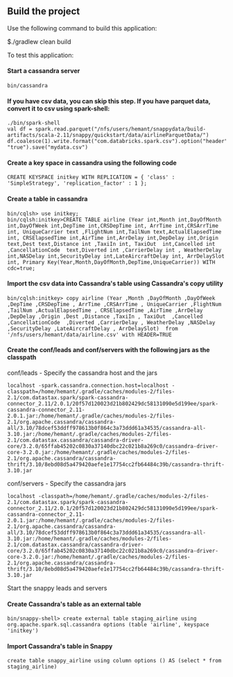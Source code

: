 ## Build the project
Use the following command to build this application: 
 
$./gradlew clean build 

To test this application:

#### Start a cassandra server
```
bin/cassandra 
```
#### If you have csv data, you can skip this step. If you have parquet data, convert it to csv using spark-shell: 
```
./bin/spark-shell 
val df = spark.read.parquet("/nfs/users/hemant/snappydata/build-artifacts/scala-2.11/snappy/quickstart/data/airlineParquetData/")
df.coalesce(1).write.format("com.databricks.spark.csv").option("header", "true").save("mydata.csv")
```
#### Create a key space in cassandra using the following code
```
CREATE KEYSPACE initkey WITH REPLICATION = { 'class' : 'SimpleStrategy', 'replication_factor' : 1 };
```
#### Create a table in cassandra
```
bin/cqlsh> use initkey;
bin/cqlsh:initkey>CREATE TABLE airline (Year int,Month int,DayOfMonth int,DayOfWeek int,DepTime int,CRSDepTime int, ArrTime int,CRSArrTime int, UniqueCarrier text ,FlightNum int,TailNum text,ActualElapsedTime int, CRSElapsedTime int,AirTime int,ArrDelay int,DepDelay int,Origin text,Dest text,Distance int ,TaxiIn int, TaxiOut  int,Cancelled int ,CancellationCode  text,Diverted int ,CarrierDelay int , WeatherDelay int,NASDelay int,SecurityDelay int,LateAircraftDelay int, ArrDelaySlot int, Primary Key(Year,Month,DayOfMonth,DepTime,UniqueCarrier)) WITH cdc=true;
```
#### Import the csv data into Cassandra's table using Cassandra's copy utility
```
bin/cqlsh:initkey> copy airline (Year ,Month ,DayOfMonth ,DayOfWeek ,DepTime ,CRSDepTime , ArrTime ,CRSArrTime , UniqueCarrier ,FlightNum ,TailNum ,ActualElapsedTime , CRSElapsedTime ,AirTime ,ArrDelay ,DepDelay ,Origin ,Dest ,Distance ,TaxiIn , TaxiOut  ,Cancelled ,CancellationCode  ,Diverted ,CarrierDelay , WeatherDelay ,NASDelay ,SecurityDelay ,LateAircraftDelay , ArrDelaySlot)  from '/nfs/users/hemant/data/airline.csv' with HEADER=TRUE 
```
#### Create the conf/leads and conf/servers with the following jars as the classpath 
conf/leads - Specify the cassandra host and the jars 
```
localhost -spark.cassandra.connection.host=localhost -classpath=/home/hemant/.gradle/caches/modules-2/files-2.1/com.datastax.spark/spark-cassandra-connector_2.11/2.0.1/20f57d120023d21b802429dc58131090e5d199ee/spark-cassandra-connector_2.11-2.0.1.jar:/home/hemant/.gradle/caches/modules-2/files-2.1/org.apache.cassandra/cassandra-all/3.10/78dcef53ddff978613b0f864c3a73ddd61a34535/cassandra-all-3.10.jar:/home/hemant/.gradle/caches/modules-2/files-2.1/com.datastax.cassandra/cassandra-driver-core/3.2.0/65ffab45202c0830a37140dbc22c021b8a269c0/cassandra-driver-core-3.2.0.jar:/home/hemant/.gradle/caches/modules-2/files-2.1/org.apache.cassandra/cassandra-thrift/3.10/8ebd08d5a479420aefe1e17754cc2fb64484c39b/cassandra-thrift-3.10.jar
```
conf/servers - Specify the cassandra jars 
```
localhost -classpath=/home/hemant/.gradle/caches/modules-2/files-2.1/com.datastax.spark/spark-cassandra-connector_2.11/2.0.1/20f57d120023d21b802429dc58131090e5d199ee/spark-cassandra-connector_2.11-2.0.1.jar:/home/hemant/.gradle/caches/modules-2/files-2.1/org.apache.cassandra/cassandra-all/3.10/78dcef53ddff978613b0f864c3a73ddd61a34535/cassandra-all-3.10.jar:/home/hemant/.gradle/caches/modules-2/files-2.1/com.datastax.cassandra/cassandra-driver-core/3.2.0/65ffab45202c0830a37140dbc22c021b8a269c0/cassandra-driver-core-3.2.0.jar:/home/hemant/.gradle/caches/modules-2/files-2.1/org.apache.cassandra/cassandra-thrift/3.10/8ebd08d5a479420aefe1e17754cc2fb64484c39b/cassandra-thrift-3.10.jar
```

Start the snappy leads and servers 
#### Create Cassandra's table as an external table
```
bin/snappy-shell> create external table staging_airline using org.apache.spark.sql.cassandra options (table 'airline', keyspace 'initkey') 
```
#### Import Cassandra's table in Snappy 
```
create table snappy_airline using column options () AS (select * from staging_airline) 
```
